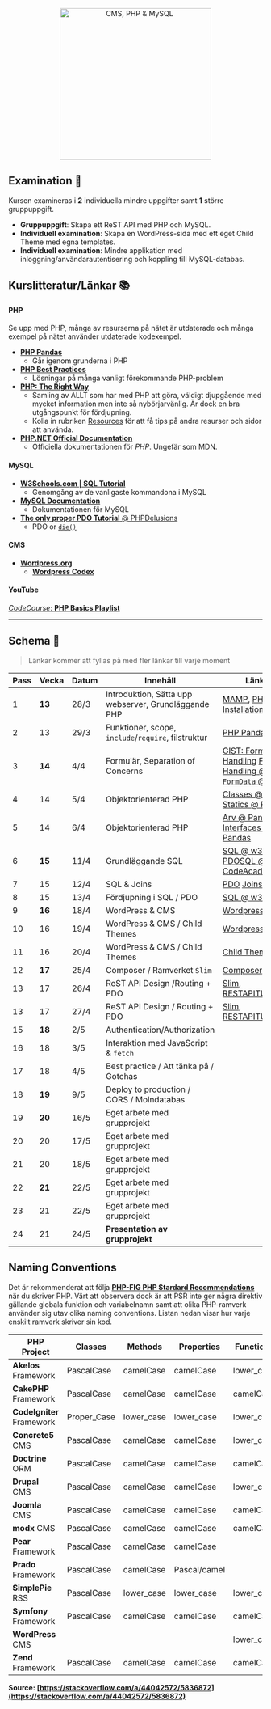 <p align="center"><img src="http://i.imgur.com/eXuVuPO.png" alt="CMS, PHP & MySQL" width="auto" height="300"></p>

## Examination :memo:

Kursen examineras i __2__ individuella mindre uppgifter samt __1__ större gruppuppgift.

* __Gruppuppgift__: Skapa ett ReST API med PHP och MySQL.
* __Individuell examination__: Skapa en WordPress-sida med ett eget Child Theme med egna templates. 
* __Individuell examination__: Mindre applikation med inloggning/användarautentisering och koppling till MySQL-databas.

## Kurslitteratur/Länkar :books:

#### PHP

Se upp med PHP, många av resurserna på nätet är utdaterade och många exempel på nätet använder utdaterade kodexempel.

* [__PHP Pandas__](https://daylerees.com/php-pandas/)  
    - Går igenom grunderna i PHP
* [__PHP Best Practices__](https://phpbestpractices.org/)
    - Lösningar på många vanligt förekommande PHP-problem
* [__PHP: The Right Way__](http://www.phptherightway.com/)
    - Samling av ALLT som har med PHP att göra, väldigt djupgående med mycket information men inte så nybörjarvänlig. Är dock en bra utgångspunkt för fördjupning.
    - Kolla in rubriken [Resources](http://www.phptherightway.com/#resources) för att få tips på andra resurser och sidor att använda.
* [__PHP.NET Official Documentation__](http://php.net/)
    - Officiella dokumentationen för _PHP_. Ungefär som MDN.

#### MySQL

* [__W3Schools.com | SQL Tutorial__](https://www.w3schools.com/sql/)
    - Genomgång av de vanligaste kommandona i MySQL
* [__MySQL Documentation__](https://dev.mysql.com/doc/refman/5.7/en/)
    - Dokumentationen för MySQL
* [__The only proper PDO Tutorial__ @ PHPDelusions](https://phpdelusions.net/pdo)
    - PDO or [`die()`](http://php.net/manual/en/function.die.php)

#### CMS

* [__Wordpress.org__](https://wordpress.org/)
    - [__Wordpress Codex__](https://codex.wordpress.org/)    

#### YouTube

[_CodeCourse_: __PHP Basics Playlist__](https://www.youtube.com/playlist?list=PLfdtiltiRHWHjTPiFDRdTOPtSyYfz3iLW)

---

## Schema :calendar:

> Länkar kommer att fyllas på med fler länkar till varje moment

| Pass  | Vecka     | Datum   | Innehåll                                                | Länkar                                                | Övningar | Slides |
|-------|-------    |---------|---------------------------------------------------------|-------------------------------------------------------|---|---|
| 1     | **13**    | 28/3    | Introduktion, Sätta upp webserver, Grundläggande PHP    |[MAMP](https://www.mamp.info/en/), [PHP Installation](http://www.phptherightway.com/#use_the_current_stable_version)| [01](https://github.com/fend17/cms-php-mysql/blob/master/exercises/01_basic_syntax.md), [02](https://github.com/fend17/cms-php-mysql/blob/master/exercises/02_variables_if_else.md), [03](https://github.com/fend17/cms-php-mysql/blob/master/exercises/03_loops.md), [04](https://github.com/fend17/cms-php-mysql/blob/master/exercises/04_functions.md) | [01](https://fend17.github.io/slides/php/01_intro.html) |
| 2     | 13        | 29/3    | Funktioner, scope, `include`/`require`, filstruktur     |[PHP Pandas](http://daylerees.com/php-pandas/)        | [05](https://github.com/fend17/cms-php-mysql/blob/master/exercises/05_scope_and_includes.md) | [02](https://fend17.github.io/slides/php/02_php_basics.html) |
| 3     | **14**    | 4/4     | Formulär, Separation of Concerns                        |[GIST: Form Handling](https://gist.github.com/jesperorb/a6c12f7d4418a167ea4b3454d4f8fb61) [FORM Handling @ W3S](https://www.w3schools.com/php/php_forms.asp) [`FormData` @ MDN](https://developer.mozilla.org/en-US/docs/Web/API/FormData/Using_FormData_Objects) | [06](https://github.com/fend17/cms-php-mysql/blob/master/exercises/06_forms.md) | [03](https://fend17.github.io/slides/php/03_forms.html#/) |
| 4     | 14        | 5/4     | Objektorienterad PHP                                    |[Classes @ Pandas](https://daylerees.com/php-pandas-classes/) [Statics @ Pandas](https://daylerees.com/php-pandas-statics/) | [07](exercises/07_oop.md) | [04](https://fend17.github.io/slides/php/04_oop.html) |
| 5     | 14        | 6/4     | Objektorienterad PHP                                    |[Arv @ Pandas](https://daylerees.com/php-pandas-inheritance/) [Interfaces @ Pandas](https://daylerees.com/php-pandas-interfaces/) | [08](exercises/08_inheritance.md) | [05](https://fend17.github.io/slides/php/05_inheritance.html) |
| 6     | **15**    | 11/4    | Grundläggande SQL                                       |[SQL @ w3schools](https://www.w3schools.com/sql/) [PDO](https://phpdelusions.net/pdo)[SQL @ CodeAcademy](https://www.codecademy.com/learn/learn-sql) | [06](https://fend17.github.io/slides/php/06_sql.html) | [09](exercises/09_sql.md) | 
| 7     | 15        | 12/4    | SQL & Joins                                             |[PDO](https://phpdelusions.net/pdo) [Joins](https://blog.codinghorror.com/a-visual-explanation-of-sql-joins/) |
| 8     | 15        | 13/4    | Fördjupning i SQL / PDO                                 |[SQL @ w3schools](https://www.w3schools.com/sql/)     |
| 9     | **16**    | 18/4    | WordPress & CMS                                         |[Wordpress Codex](https://codex.wordpress.org/)       |
| 10    | 16        | 19/4    | WordPress & CMS / Child Themes                          |[Wordpress Codex](https://codex.wordpress.org/)       |
| 11    | 16        | 20/4    | WordPress & CMS / Child Themes                          |[Child Themes](https://codex.wordpress.org/Child_Themes)     |
| 12    | **17**    | 25/4    | Composer / Ramverket `Slim`                             |[Composer](https://getcomposer.org/), [Slim](https://www.slimframework.com/)     |
| 13    | 17        | 26/4    | ReST API Design /Routing + PDO                          |[Slim](https://www.slimframework.com/), [RESTAPITUTORIAL](http://www.restapitutorial.com/)     |
| 13    | 17        | 27/4    | ReST API Design / Routing + PDO                         |[Slim](https://www.slimframework.com/), [RESTAPITUTORIAL](http://www.restapitutorial.com/)    |
| 15    | **18**    | 2/5     | Authentication/Authorization                            |     |
| 16    | 18        | 3/5     | Interaktion med JavaScript & `fetch`                    |     |
| 17    | 18        | 4/5     | Best practice / Att tänka på / Gotchas                  |     |
| 18    | **19**    | 9/5     | Deploy to production / CORS / Molndatabas               |     |
| 19    | **20**    | 16/5    | Eget arbete med grupprojekt                             |     |
| 20    | 20        | 17/5    | Eget arbete med grupprojekt                             |     |
| 21    | 20        | 18/5    | Eget arbete med grupprojekt                             |     |
| 22    | **21**    | 22/5    | Eget arbete med grupprojekt                             |     |
| 23    | 21        | 22/5    | Eget arbete med grupprojekt                             |     |
| 24    | 21        | 24/5    | **Presentation av grupprojekt**                         |     |


## Naming Conventions

Det är rekommenderat att följa **[PHP-FIG PHP Stardard Recommendations](https://www.php-fig.org/psr/)** när du skriver PHP.
Värt att observera dock är att PSR inte ger några direktiv gällande globala funktion och variabelnamn samt att olika PHP-ramverk
använder sig utav olika naming conventions. Listan nedan visar hur varje enskilt ramverk skriver sin kod.


|      PHP Project      |   Classes   |  Methods   |  Properties  | Functions  | Variables  |
|---|------|---|---|---|---|
| **Akelos** Framework      | PascalCase  | camelCase  | camelCase    | lower_case | lower_case |
| **CakePHP** Framework     | PascalCase  | camelCase  | camelCase    | camelCase  | camelCase  |
| **CodeIgniter** Framework | Proper_Case | lower_case | lower_case   | lower_case | lower_case |
| **Concrete5** CMS         | PascalCase  | camelCase  | camelCase    | lower_case | lower_case |
| **Doctrine** ORM          | PascalCase  | camelCase  | camelCase    | camelCase  | camelCase  |
| **Drupal** CMS            | PascalCase  | camelCase  | camelCase    | lower_case | lower_case |
| **Joomla** CMS            | PascalCase  | camelCase  | camelCase    | camelCase  | camelCase  |
| **modx** CMS              | PascalCase  | camelCase  | camelCase    | camelCase  | lower_case |
| **Pear** Framework        | PascalCase  | camelCase  | camelCase    |            |            |
| **Prado** Framework       | PascalCase  | camelCase  | Pascal/camel |            | lower_case |
| **SimplePie** RSS         | PascalCase  | lower_case | lower_case   | lower_case | lower_case |
| **Symfony** Framework     | PascalCase  | camelCase  | camelCase    | camelCase  | camelCase  |
| **WordPress** CMS         |             |            |              | lower_case | lower_case |
| **Zend** Framework        | PascalCase  | camelCase  | camelCase    | camelCase  | camelCase  |

**Source: [https://stackoverflow.com/a/44042572/5836872](https://stackoverflow.com/a/44042572/5836872)**